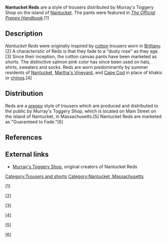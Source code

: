 **Nantucket Reds** are a style of trousers distributed by Murray's
Toggery Shop on the island of [Nantucket](Nantucket "wikilink"). The
pants were featured in *[The Official Preppy
Handbook](The_Official_Preppy_Handbook "wikilink")*.[1]

## Description

*Nantucket Reds* were originally inspired by [cotton](cotton "wikilink")
trousers worn in [Brittany](Brittany "wikilink").[2] A characteristic of
Reds is that they fade to a "dusty rose" as they age.[3] Since their
inception, the cotton canvas pants have been marketed as shorts. The
distinctive salmon pink color has since been used on hats, shirts,
sweaters and socks. Reds are worn predominantly by summer residents of
[Nantucket](Nantucket "wikilink"), [Martha's
Vineyard](Martha's_Vineyard "wikilink"), and [Cape
Cod](Cape_Cod "wikilink") in place of khakis or
[chinos](chinos "wikilink").[4]

## Distribution

Reds are a [preppy](preppy "wikilink") style of trousers which are
produced and distributed to the public by Murray's Toggery Shop, which
is located on Main Street on the island of Nantucket, in
Massachusetts.[5] Nantucket Reds are marketed as "Guaranteed to
Fade."[6]

## References

## External links

-   [Murray's Toggery Shop](http://www.nantucketreds.com/), original
    creators of Nantucket Reds

[Category:Trousers and shorts](Category:Trousers_and_shorts "wikilink")
[Category:Nantucket,
Massachusetts](Category:Nantucket,_Massachusetts "wikilink")

[1]

[2]

[3]

[4]

[5]

[6]